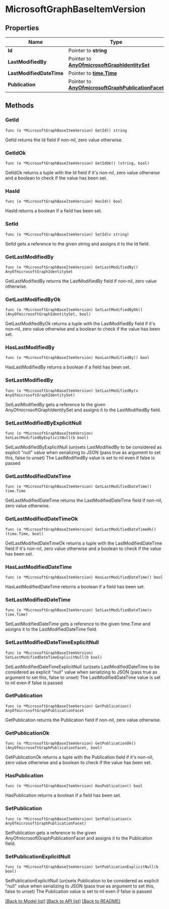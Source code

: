 # MicrosoftGraphBaseItemVersion

## Properties

Name | Type | Description | Notes
------------ | ------------- | ------------- | -------------
**Id** | Pointer to **string** |  | [optional] 
**LastModifiedBy** | Pointer to [**AnyOfmicrosoftGraphIdentitySet**](anyOf&lt;microsoft.graph.identitySet&gt;.md) |  | [optional] 
**LastModifiedDateTime** | Pointer to [**time.Time**](time.Time.md) |  | [optional] 
**Publication** | Pointer to [**AnyOfmicrosoftGraphPublicationFacet**](anyOf&lt;microsoft.graph.publicationFacet&gt;.md) |  | [optional] 

## Methods

### GetId

`func (o *MicrosoftGraphBaseItemVersion) GetId() string`

GetId returns the Id field if non-nil, zero value otherwise.

### GetIdOk

`func (o *MicrosoftGraphBaseItemVersion) GetIdOk() (string, bool)`

GetIdOk returns a tuple with the Id field if it's non-nil, zero value otherwise
and a boolean to check if the value has been set.

### HasId

`func (o *MicrosoftGraphBaseItemVersion) HasId() bool`

HasId returns a boolean if a field has been set.

### SetId

`func (o *MicrosoftGraphBaseItemVersion) SetId(v string)`

SetId gets a reference to the given string and assigns it to the Id field.

### GetLastModifiedBy

`func (o *MicrosoftGraphBaseItemVersion) GetLastModifiedBy() AnyOfmicrosoftGraphIdentitySet`

GetLastModifiedBy returns the LastModifiedBy field if non-nil, zero value otherwise.

### GetLastModifiedByOk

`func (o *MicrosoftGraphBaseItemVersion) GetLastModifiedByOk() (AnyOfmicrosoftGraphIdentitySet, bool)`

GetLastModifiedByOk returns a tuple with the LastModifiedBy field if it's non-nil, zero value otherwise
and a boolean to check if the value has been set.

### HasLastModifiedBy

`func (o *MicrosoftGraphBaseItemVersion) HasLastModifiedBy() bool`

HasLastModifiedBy returns a boolean if a field has been set.

### SetLastModifiedBy

`func (o *MicrosoftGraphBaseItemVersion) SetLastModifiedBy(v AnyOfmicrosoftGraphIdentitySet)`

SetLastModifiedBy gets a reference to the given AnyOfmicrosoftGraphIdentitySet and assigns it to the LastModifiedBy field.

### SetLastModifiedByExplicitNull

`func (o *MicrosoftGraphBaseItemVersion) SetLastModifiedByExplicitNull(b bool)`

SetLastModifiedByExplicitNull (un)sets LastModifiedBy to be considered as explicit "null" value
when serializing to JSON (pass true as argument to set this, false to unset)
The LastModifiedBy value is set to nil even if false is passed
### GetLastModifiedDateTime

`func (o *MicrosoftGraphBaseItemVersion) GetLastModifiedDateTime() time.Time`

GetLastModifiedDateTime returns the LastModifiedDateTime field if non-nil, zero value otherwise.

### GetLastModifiedDateTimeOk

`func (o *MicrosoftGraphBaseItemVersion) GetLastModifiedDateTimeOk() (time.Time, bool)`

GetLastModifiedDateTimeOk returns a tuple with the LastModifiedDateTime field if it's non-nil, zero value otherwise
and a boolean to check if the value has been set.

### HasLastModifiedDateTime

`func (o *MicrosoftGraphBaseItemVersion) HasLastModifiedDateTime() bool`

HasLastModifiedDateTime returns a boolean if a field has been set.

### SetLastModifiedDateTime

`func (o *MicrosoftGraphBaseItemVersion) SetLastModifiedDateTime(v time.Time)`

SetLastModifiedDateTime gets a reference to the given time.Time and assigns it to the LastModifiedDateTime field.

### SetLastModifiedDateTimeExplicitNull

`func (o *MicrosoftGraphBaseItemVersion) SetLastModifiedDateTimeExplicitNull(b bool)`

SetLastModifiedDateTimeExplicitNull (un)sets LastModifiedDateTime to be considered as explicit "null" value
when serializing to JSON (pass true as argument to set this, false to unset)
The LastModifiedDateTime value is set to nil even if false is passed
### GetPublication

`func (o *MicrosoftGraphBaseItemVersion) GetPublication() AnyOfmicrosoftGraphPublicationFacet`

GetPublication returns the Publication field if non-nil, zero value otherwise.

### GetPublicationOk

`func (o *MicrosoftGraphBaseItemVersion) GetPublicationOk() (AnyOfmicrosoftGraphPublicationFacet, bool)`

GetPublicationOk returns a tuple with the Publication field if it's non-nil, zero value otherwise
and a boolean to check if the value has been set.

### HasPublication

`func (o *MicrosoftGraphBaseItemVersion) HasPublication() bool`

HasPublication returns a boolean if a field has been set.

### SetPublication

`func (o *MicrosoftGraphBaseItemVersion) SetPublication(v AnyOfmicrosoftGraphPublicationFacet)`

SetPublication gets a reference to the given AnyOfmicrosoftGraphPublicationFacet and assigns it to the Publication field.

### SetPublicationExplicitNull

`func (o *MicrosoftGraphBaseItemVersion) SetPublicationExplicitNull(b bool)`

SetPublicationExplicitNull (un)sets Publication to be considered as explicit "null" value
when serializing to JSON (pass true as argument to set this, false to unset)
The Publication value is set to nil even if false is passed

[[Back to Model list]](../README.md#documentation-for-models) [[Back to API list]](../README.md#documentation-for-api-endpoints) [[Back to README]](../README.md)


